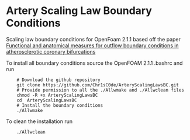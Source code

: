 # Artery Scaling Law Boundary Conditions

Scaling law boundary conditions for OpenFoam 2.1.1 based off the
paper [Functional and anatomical measures for outflow boundary conditions in atherosclerotic coronary bifurcations](https://www.researchgate.net/publication/285045581_Functional_and_anatomical_measures_for_outflow_boundary_conditions_in_atherosclerotic_coronary_bifurcations)

To install all boundary conditions source the OpenFOAM 2.1.1 .bashrc and run

``` shell
    # Download the github repository
    git clone https://github.com/Chr1sC0de/ArteryScalingLawsBC.git
    # Provide permission to all the ./Allwmake and ./Allwclean files
    chmod -R +x ArteryScalingLawsBC
    cd  ArteryScalingLawsBC
    # Install the boundary conditions
    ./Allwmake
```

To clean the installation run

``` shell
    ./Allwclean
```